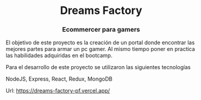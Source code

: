 <h1 align="center">Dreams Factory</h1>
<h3 align="center">Ecommercer para gamers</h3>

El objetivo de este proyecto es la creación de un portal donde encontrar las mejores partes para armar un pc gamer. Al mismo tiempo 
poner en practica las habilidades adquiridas en el bootcamp. 

Para el desarrollo de este proyecto se utilizaron las siguientes tecnologías

NodeJS, Express, React, Redux, MongoDB

Url: https://dreams-factory-pf.vercel.app/

